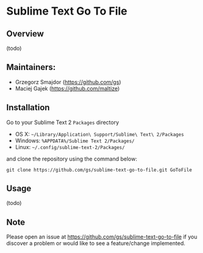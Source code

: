Sublime Text Go To File
=======================

Overview
--------
(todo)

Maintainers:
------------
* Grzegorz Smajdor (https://github.com/gs)
* Maciej Gajek (https://github.com/maltize)

Installation
------------

Go to your Sublime Text 2 `Packages` directory

 - OS X: `~/Library/Application\ Support/Sublime\ Text\ 2/Packages`
 - Windows: `%APPDATA%/Sublime Text 2/Packages/`
 - Linux: `~/.config/sublime-text-2/Packages/`

and clone the repository using the command below:

``` shell
git clone https://github.com/gs/sublime-text-go-to-file.git GoToFile
```

Usage
-----
(todo)

Note
----
Please open an issue at https://github.com/gs/sublime-text-go-to-file if you discover a problem or would like to see a feature/change implemented.
